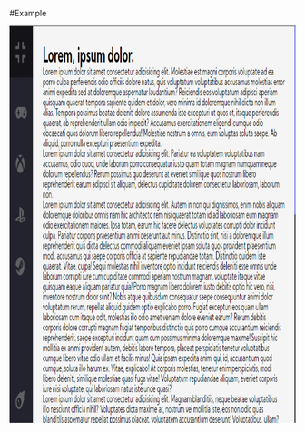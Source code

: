 #Example

<img height="700" src="https://github.com/GenerEcheverria/TemasWeb/blob/master/Animated_Responsive_Navbar/Example/Large1.png" />